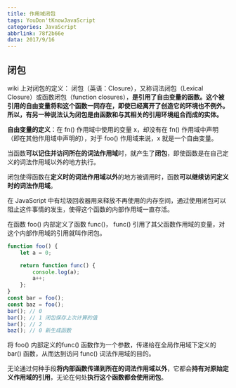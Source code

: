 ```yaml
---
title: 作用域闭包
tags: YouDon'tKnowJavaScript
categories: JavaScript
abbrlink: 78f2b66e
data: 2017/9/16
---
```

## 闭包

wiki 上对闭包的定义：
闭包（英语：Closure），又称词法闭包（Lexical Closure）或函数闭包（function closures），**是引用了自由变量的函数。**这个被引用的自由变量将和这个函数一同存在，即使已经离开了创造它的环境也不例外。所以，有另一种说法认为**闭包是由函数和与其相关的引用环境组合而成的实体。**

**自由变量的定义**：在 fn() 作用域中使用的变量 x，却没有在 fn() 作用域中声明（即在其他作用域中声明的），对于 foo() 作用域来说，x 就是一个自由变量。

当函数**可以记住并访问所在的词法作用域**时，就产生了**闭包**，即使函数是在自己定义的词法作用域以外的地方执行。

闭包使得函数在**定义时的词法作用域以外**的地方被调用时，函数**可以继续访问定义时的词法作用域**。

在 JavaScript 中有垃圾回收器用来释放不再使用的内存空间，通过使用闭包可以阻止这件事情的发生，使得这个函数的内部作用域一直存活。

在函数 foo() 内部定义了函数 func()， func() 引用了其父函数作用域的变量，对这个内部作用域的引用就叫作闭包。

```javascript
function foo() {
    let a = 0;

    return function func() {
        console.log(a);
        a++;
    };
}
const bar = foo();
const baz = foo();
bar(); // 0
bar(); // 1 闭包保存上次计算的值
bar(); // 2
baz(); // 0 新生成函数

```
将 foo() 内部定义的func() 函数作为一个参数，传递给在全局作用域下定义的 bar() 函数，从而达到访问 func() 词法作用域的目的。

无论通过何种手段**将内部函数传递到所在的词法作用域以外**，它都会**持有对原始定义作用域的引用**，无论在何处**执行这个函数都会使用闭包**。


